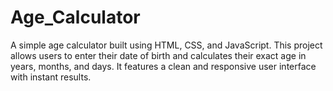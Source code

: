 # Age_Calculator
A simple age calculator built using HTML, CSS, and JavaScript. This project allows users to enter their date of birth and calculates their exact age in years, months, and days. It features a clean and responsive user interface with instant results.
